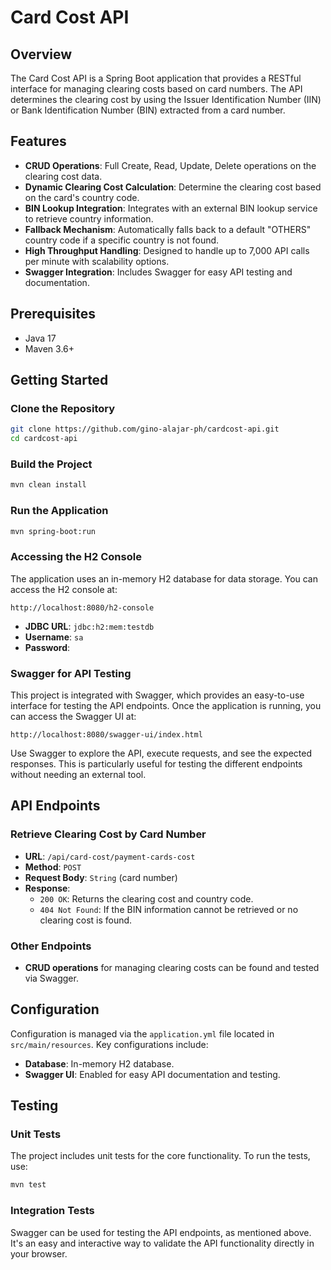 # Card Cost API

## Overview

The Card Cost API is a Spring Boot application that provides a RESTful interface for managing clearing costs based on card numbers. The API determines the clearing cost by using the Issuer Identification Number (IIN) or Bank Identification Number (BIN) extracted from a card number.

## Features

- **CRUD Operations**: Full Create, Read, Update, Delete operations on the clearing cost data.
- **Dynamic Clearing Cost Calculation**: Determine the clearing cost based on the card's country code.
- **BIN Lookup Integration**: Integrates with an external BIN lookup service to retrieve country information.
- **Fallback Mechanism**: Automatically falls back to a default "OTHERS" country code if a specific country is not found.
- **High Throughput Handling**: Designed to handle up to 7,000 API calls per minute with scalability options.
- **Swagger Integration**: Includes Swagger for easy API testing and documentation.

## Prerequisites

- Java 17
- Maven 3.6+

## Getting Started

### Clone the Repository

```bash
git clone https://github.com/gino-alajar-ph/cardcost-api.git
cd cardcost-api
```

### Build the Project

```bash
mvn clean install
```

### Run the Application

```bash
mvn spring-boot:run
```

### Accessing the H2 Console

The application uses an in-memory H2 database for data storage. You can access the H2 console at:

```
http://localhost:8080/h2-console
```

- **JDBC URL**: `jdbc:h2:mem:testdb`
- **Username**: `sa`
- **Password**:

### Swagger for API Testing

This project is integrated with Swagger, which provides an easy-to-use interface for testing the API endpoints. Once the application is running, you can access the Swagger UI at:

```
http://localhost:8080/swagger-ui/index.html
```

Use Swagger to explore the API, execute requests, and see the expected responses. This is particularly useful for testing the different endpoints without needing an external tool.

## API Endpoints

### Retrieve Clearing Cost by Card Number

- **URL**: `/api/card-cost/payment-cards-cost`
- **Method**: `POST`
- **Request Body**: `String` (card number)
- **Response**:
  - `200 OK`: Returns the clearing cost and country code.
  - `404 Not Found`: If the BIN information cannot be retrieved or no clearing cost is found.

### Other Endpoints

- **CRUD operations** for managing clearing costs can be found and tested via Swagger.

## Configuration

Configuration is managed via the `application.yml` file located in `src/main/resources`. Key configurations include:

- **Database**: In-memory H2 database.
- **Swagger UI**: Enabled for easy API documentation and testing.

## Testing

### Unit Tests

The project includes unit tests for the core functionality. To run the tests, use:

```bash
mvn test
```

### Integration Tests

Swagger can be used for testing the API endpoints, as mentioned above. It's an easy and interactive way to validate the API functionality directly in your browser.